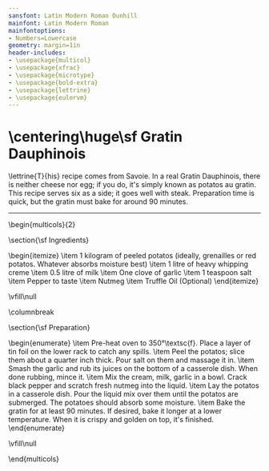 ```yaml
---
sansfont: Latin Modern Roman Dunhill
mainfont: Latin Modern Roman
mainfontoptions:
- Numbers=Lowercase
geometry: margin=1in
header-includes:
- \usepackage{multicol}
- \usepackage{xfrac}
- \usepackage{microtype}
- \usepackage{bold-extra}
- \usepackage{lettrine}
- \usepackage{eulervm}
---
```


# \centering\huge\sf Gratin Dauphinois


\lettrine{T}{his} recipe comes from Savoie. In a real Gratin Dauphinois, there is neither cheese nor egg; if you do, it's simply known as potatos au gratin. This recipe serves six as a side; it goes well with steak. Preparation time is quick, but the gratin must bake for around 90 minutes.

---

\begin{multicols}{2}

\section{\sf Ingredients}

\begin{itemize}
    \item 1 kilogram of peeled potatos (ideally, grenailles or red potatos. Whatever absorbs moisture best)
    \item 1 litre of heavy whipping creme
    \item 0.5 litre of milk
    \item One clove of garlic
    \item 1 teaspoon salt
    \item Pepper to taste
    \item Nutmeg
    \item Truffle Oil (Optional)
\end{itemize}

\vfill\null

\columnbreak

\section{\sf Preparation}

\begin{enumerate}
    \item Pre-heat oven to 350°\textsc{f}. Place a layer of tin foil on the lower rack to catch any spills.
    \item Peel the potatos; slice them about a quarter inch thick. Pour salt on them and massage it in.
    \item Smash the garlic and rub its juices on the bottom of a casserole dish. When done rubbing, mince it.
    \item Mix the cream, milk, garlic in a bowl. Crack black pepper and scratch fresh nutmeg into the liquid.
    \item Lay the potatos in a casserole dish. Pour the liquid mix over them until the potatos are submerged. The potatoes should absorb some moisture.
    \item Bake the gratin for at least 90 minutes. If desired, bake it longer at a lower temperature. When it is crispy and golden on top, it's finished.
\end{enumerate}

\vfill\null

\end{multicols}

